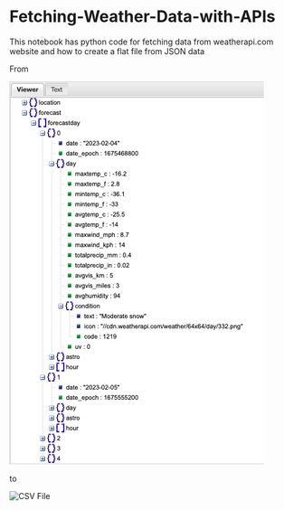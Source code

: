 # Fetching-Weather-Data-with-APIs
This notebook has python code for fetching data from weatherapi.com website and how to create a flat file from JSON data

From 

![JSON File](JSON.jpg)

to

![CSV File](csv.jpg)
